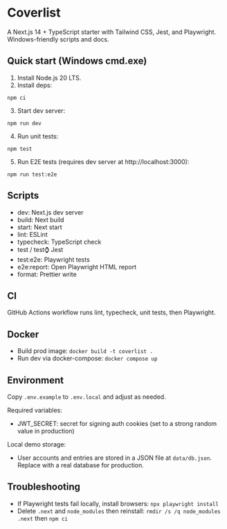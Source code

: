 # Coverlist

A Next.js 14 + TypeScript starter with Tailwind CSS, Jest, and Playwright. Windows-friendly scripts and docs.

## Quick start (Windows cmd.exe)

1. Install Node.js 20 LTS.
2. Install deps:

```
npm ci
```

3. Start dev server:

```
npm run dev
```

4. Run unit tests:

```
npm test
```

5. Run E2E tests (requires dev server at http://localhost:3000):

```
npm run test:e2e
```

## Scripts

- dev: Next.js dev server
- build: Next build
- start: Next start
- lint: ESLint
- typecheck: TypeScript check
- test / test:watch: Jest
- test:e2e: Playwright tests
- e2e:report: Open Playwright HTML report
- format: Prettier write

## CI

GitHub Actions workflow runs lint, typecheck, unit tests, then Playwright.

## Docker

- Build prod image: `docker build -t coverlist .`
- Run dev via docker-compose: `docker compose up`

## Environment

Copy `.env.example` to `.env.local` and adjust as needed.

Required variables:
- JWT_SECRET: secret for signing auth cookies (set to a strong random value in production)

Local demo storage:
- User accounts and entries are stored in a JSON file at `data/db.json`.
	Replace with a real database for production.

## Troubleshooting

- If Playwright tests fail locally, install browsers: `npx playwright install`
- Delete `.next` and `node_modules` then reinstall: `rmdir /s /q node_modules .next` then `npm ci`

